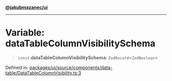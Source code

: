 [**@jakubmazanec/ui**](../README.md)

---

# Variable: dataTableColumnVisibilitySchema

> `const` **dataTableColumnVisibilitySchema**: `ZodRecord`\<`ZodBoolean`\>

Defined in:
[packages/ui/source/components/data-table/DataTableColumnVisibility.ts:3](https://github.com/jakubmazanec/tools/blob/7c5f40d811171692b72a47160bc33d644201b16a/packages/ui/source/components/data-table/DataTableColumnVisibility.ts#L3)
